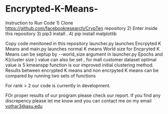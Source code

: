 # Encrypted-K-Means-
Instruction to Run Code
	1) Clone https://github.com/facebookresearch/CrypTen repository 
	2) Enter inside this repository
	3) pip3 install .
	4) pip install matplotlib
	
Copy code menitoned in this repository
launcher.py launches Encrpyted K Means and main.py launches normal K means
World size for Encpryted K Means can be septup by --world_size argument in launcher.py
Epochs and K(cluster size ) value can also be set , for mall customer dataset optimal value is 5
kmeanspp function is our improved initial clustering method.
Results between encrypted K means and non encrpyted  K means can be compared by running two sets of functions

For rank > 2 our code is currently in development.

FOr proper results of our program please check our report.
If you find any discrepency please let me know and you can contact me on my email vothar3@asu.edu
